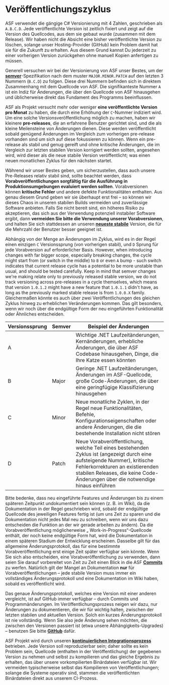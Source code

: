 # Veröffentlichungszyklus

ASF verwendet die gängige C# Versionierung mit 4 Zahlen, geschrieben als `A.B.C.D`. Jede veröffentlichte Version ist zeitlich fixiert und zeigt auf die Version des Quellcodes, aus dem sie gebaut wurde (zusammen mit dem Release). Wir haben nicht die Absicht eine bisher veröffentlichte Version zu löschen, solange unser Hosting-Provider (GitHub) kein Problem damit hat sie für die Zukunft zu erhalten. Aus diesem Grund kannst Du jederzeit zu einer vorherigen Version zurückgehen ohne manuell Kopien anfertigen zu müssen.

Generell versuchen wir bei der Versionierung von ASF unser Bestes, um der **[semver](https://semver.org)**-Spezifikation nach dem muster `MAJOR.MINOR.PATCH` auf den letzten 3 Nummern (`B.C.D`) zu folgen. Diese drei Nummern befinden sich in direktem Zusammenhang mit dem Quellcode von ASF. Die signifikanteste Nummer `A` ist ein Indiz für Änderungen, die über den Quellcode von ASF hinausgehen und üblicherweise direkt das Fundament des Programms beeinflussen.

ASF als Projekt versucht mehr oder weniger **eine veröffentlichte Version pro Monat** zu haben, die durch eine Erhöhung der `C`-Nummer indiziert wird. Um eine solche Versionsveröffentlichung möglich zu machen, haben wir kleinere **pre-releases**, die an erfahrene Benutzer gerichtet sind, und die als kleine Meilensteine von Änderungen dienen. Diese werden veröffentlicht sobald genügend Änderungen im Vergleich zum vorherigen pre-release vorhanden sind um sich auf diese fokussieren zu können. Wenn ein pre-release als stabil und genug gereift und ohne kritische Änderungen, die im Vergleich zur letzten stabilen Version korrigiert werden sollten, angesehen wird, wird dieser als die neue stabile Version veröffentlicht; was einen neuen monatlichen Zyklus für den nächsten startet.

Während wir unser Bestes geben, um sicherzustellen, dass auch unsere Pre-Releases relativ stabil sind, sollte beachtet werden, dass **Vorabveröffentlichungen sorgfältig für die Ausführung in Produktionsumgebungen evaluiert werden sollten**. Vorabversionen können **kritische Fehler** und andere defekte Funktionalitäten enthalten. Aus genau diesem Grund geben wir sie überhaupt erst frei – so können wir dieses Chaos in unseren stabilen Builds vermeiden und zuverlässige Software anbieten. Falls Sie nicht bereit sind, ein höheres Risiko zu akzeptieren, das sich aus der Verwendung potenziell instabiler Software ergibt, dann **vermeiden Sie bitte die Verwendung unserer Vorabversionen**, und halten Sie sich stattdessen an unseren **[neueste stabile](https://github.com/JustArchiNET/ArchiSteamFarm/releases/latest)** Version, die für die Mehrzahl der Benutzer besser geeignet ist.

Abhängig von der Menge an Änderungen im Zyklus, wird es in der Regel einen einzigen `C` Versionssprung (von vorherigen stabil), und `D` Sprung für jede Vorabversion auf erforderlicher Basis. However, when introducing changes with far bigger scope, especially breaking changes, the cycle might start from (or switch in the middle) to `B` or even `A` bump - such switch indicates that current release cycle has a potential to be more unstable than usual, and should be tested carefully. Keep in mind that semver changes we're making relate only to previously released stable version, we do not track versioning across pre-releases in a cycle themselves, which means that version `1.0.1.2` might have a new feature that `1.0.1.1` didn't have, as long as the previously marked stable release is from `1.0.0.X` family. Gleichermaßen könnte es auch über zwei Veröffentlichungen des gleichen Zyklus hinweg zu erheblichen Veränderungen kommen. Das gilt besonders, wenn wir noch über die endgültige Form der neu eingeführten Funktionalität oder Ähnliches entscheiden.

| Versionssprung | Semver | Beispiel der Änderungen                                                                                                                                                                                                                         |
| -------------- | ------ | ----------------------------------------------------------------------------------------------------------------------------------------------------------------------------------------------------------------------------------------------- |
| A              |        | Wichtige .NET Laufzeitänderungen, Kernänderungen, erhebliche Änderungen, die über ASF Codebase hinausgehen, Dinge, die Ihre Katze essen könnten                                                                                                 |
| B              | Major  | Geringe .NET Laufzeitänderungen, Änderungen im ASF-Quellcode, große Code-Änderungen, die über eine geringfügige Klassifizierung hinausgehen                                                                                                     |
| C              | Minor  | Neue monatliche Zyklen, in der Regel neue Funktionalitäten, Befehle, Konfigurationseigenschaften oder andere Änderungen, die die bestehende Installation nicht stören                                                                           |
| D              | Patch  | Neue Vorabveröffentlichung, welche Teil eines bestehenden Zyklus ist (angezeigt durch eine aufsteigende Nummer), kritische Fehlerkorrekturen an existierenden stabilen Releases, die keine Code-Änderungen über die notwendige hinaus einführen |

Bitte bedenke, dass neu eingeführte Features und Änderungen bis zu einem späteren Zeitpunkt undokumentiert sein können (z. B. im Wiki), da die Dokumentation in der Regel geschrieben wird, sobald der endgültige Quellcode des jeweiligen Features fertig ist (um uns Zeit zu sparen und die Dokumentation nicht jedes Mal neu zu schreiben, wenn wir uns dazu entscheiden die Funktion an der wir gerade arbeiten zu ändern). Da die Vorabveröffentlichung möglicherweise „ Work-in-Progress“-Quellcode enthält, der noch keine endgültige Form hat, wird die Dokumentation in einem späteren Stadium der Entwicklung erscheinen. Dasselbe gilt für das allgemeine Änderungsprotokoll, das für eine bestimmte Vorabveröffentlichung erst einige Zeit später verfügbar sein könnte. Wenn Sie sich also entscheiden, eine Vorabveröffentlichung zu verwenden, dann seien Sie darauf vorbereitet von Zeit zu Zeit einen Blick in die ASF **[Commits](https://github.com/JustArchiNET/ArchiSteamFarm/commits/main)** zu werfen. Natürlich gilt der Mangel an Dokumentation **nur** für Vorabveröffentlichungen – jede stabile Version muss immer ein vollständiges Änderungsprotokoll und eine Dokumentation im Wiki haben, sobald es veröffentlicht wird.

Das genaue Änderungsprotokoll, welches eine Version mit einer anderen vergleicht, ist auf GitHub immer verfügbar – durch Commits und Programmänderungen. Im Veröffentlichungsprozess neigen wir dazu, nur Änderungen zu dokumentieren, die wir für wichtig halten, zwischen der letzten stabilen und aktuellen Version. Solch ein kurzes Änderungsprotokoll ist nie vollständig. Wenn Sie also jede Änderung sehen möchten, die zwischen den Versionen passiert ist (etwa unsere Abhängigkeits-Upgrades) – benutzen Sie bitte **[GitHub](https://github.com/JustArchiNET/ArchiSteamFarm/compare)** dafür.

ASF Projekt wird durch unseren **[kontinuierlichen Integrationsprozess](https://github.com/JustArchiNET/ArchiSteamFarm/actions)** betrieben. Jede Version soll reproduzierbar sein; daher sollte es kein Problem sein, Quellcode (enthalten in der Veröffentlichung) der gegebenen Version zu nehmen und selbst zu kompilieren und das gleiche Ergebnis zu erhalten, das über unsere vorkompilierten Binärdateien verfügbar ist. Wir vermeiden typischerweise selbst das Kompilieren von Veröffentlichungen; solange die Systeme operativ sind, stammen die veröffentlichten Binärdateien direkt aus unserem CI-Prozess.